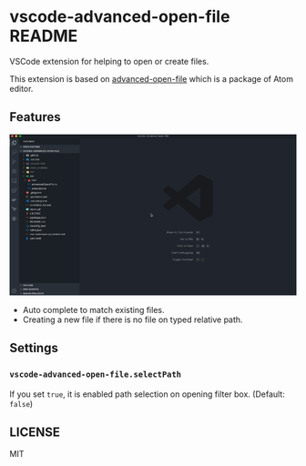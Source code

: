 # vscode-advanced-open-file README

VSCode extension for helping to open or create files.

This extension is based on [advanced-open-file](https://github.com/Osmose/advanced-open-file) which is a package of Atom editor.

## Features

![Demo](demo.gif)

- Auto complete to match existing files.
- Creating a new file if there is no file on typed relative path.

## Settings
### `vscode-advanced-open-file.selectPath`

If you set `true`, it is enabled path selection on opening filter box. (Default: `false`)

## LICENSE

MIT
